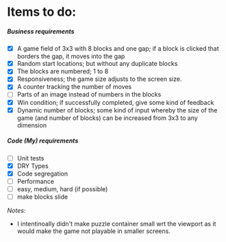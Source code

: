 # Items to do:

##### Business requirements

- [x] A game field of 3x3 with 8 blocks and one gap; if a block is clicked that borders the gap, it moves into the gap
- [x] Random start locations; but without any duplicate blocks
- [x] The blocks are numbered; 1 to 8
- [x] Responsiveness; the game size adjusts to the screen size.
- [x] A counter tracking the number of moves
- [ ] Parts of an image instead of numbers in the blocks
- [x] Win condition; if successfully completed, give some kind of feedback
- [x] Dynamic number of blocks; some kind of input whereby the size of the game (and number of blocks) can be increased from 3x3 to any dimension

##### Code (My) requirements

- [ ] Unit tests
- [x] DRY Types
- [x] Code segregation
- [ ] Performance
- [ ] easy, medium, hard (if possible)
- [ ] make blocks slide

_Notes:_

- I intentinoally didn't make puzzle container small wrt the viewport as it would make the game not playable in smaller screens.
